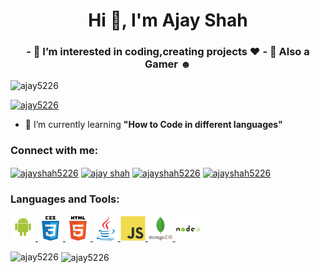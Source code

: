 <h1 align="center">Hi 👋, I'm Ajay Shah</h1>
<h3 align="center">- 👀 I’m interested in coding,creating projects ♥ - 💞️ Also a Gamer ☻</h3>

<p align="left"> <img src="https://komarev.com/ghpvc/?username=ajay5226&label=Profile%20views&color=0e75b6&style=flat" alt="ajay5226" /> </p>

<p align="left"> <a href="https://github.com/ryo-ma/github-profile-trophy"><img src="https://github-profile-trophy.vercel.app/?username=ajay5226" alt="ajay5226" /></a> </p>

- 🌱 I’m currently learning **"How to Code in different languages"**

<h3 align="left">Connect with me:</h3>
<p align="left">
<a href="https://twitter.com/ajayshah5226" target="blank"><img align="center" src="https://raw.githubusercontent.com/rahuldkjain/github-profile-readme-generator/master/src/images/icons/Social/twitter.svg" alt="ajayshah5226" height="30" width="40" /></a>
<a href="https://linkedin.com/in/ajay shah" target="blank"><img align="center" src="https://raw.githubusercontent.com/rahuldkjain/github-profile-readme-generator/master/src/images/icons/Social/linked-in-alt.svg" alt="ajay shah" height="30" width="40" /></a>
<a href="https://instagram.com/ajayshah5226" target="blank"><img align="center" src="https://raw.githubusercontent.com/rahuldkjain/github-profile-readme-generator/master/src/images/icons/Social/instagram.svg" alt="ajayshah5226" height="30" width="40" /></a>
<a href="https://www.codechef.com/users/ajayshah5226" target="blank"><img align="center" src="https://cdn.jsdelivr.net/npm/simple-icons@3.1.0/icons/codechef.svg" alt="ajayshah5226" height="30" width="40" /></a>
</p>

<h3 align="left">Languages and Tools:</h3>
<p align="left"> <a href="https://developer.android.com" target="_blank"> <img src="https://raw.githubusercontent.com/devicons/devicon/master/icons/android/android-original-wordmark.svg" alt="android" width="40" height="40"/> </a> <a href="https://www.w3schools.com/css/" target="_blank"> <img src="https://raw.githubusercontent.com/devicons/devicon/master/icons/css3/css3-original-wordmark.svg" alt="css3" width="40" height="40"/> </a> <a href="https://www.w3.org/html/" target="_blank"> <img src="https://raw.githubusercontent.com/devicons/devicon/master/icons/html5/html5-original-wordmark.svg" alt="html5" width="40" height="40"/> </a> <a href="https://www.java.com" target="_blank"> <img src="https://raw.githubusercontent.com/devicons/devicon/master/icons/java/java-original.svg" alt="java" width="40" height="40"/> </a> <a href="https://developer.mozilla.org/en-US/docs/Web/JavaScript" target="_blank"> <img src="https://raw.githubusercontent.com/devicons/devicon/master/icons/javascript/javascript-original.svg" alt="javascript" width="40" height="40"/> </a> <a href="https://www.mongodb.com/" target="_blank"> <img src="https://raw.githubusercontent.com/devicons/devicon/master/icons/mongodb/mongodb-original-wordmark.svg" alt="mongodb" width="40" height="40"/> </a> <a href="https://nodejs.org" target="_blank"> <img src="https://raw.githubusercontent.com/devicons/devicon/master/icons/nodejs/nodejs-original-wordmark.svg" alt="nodejs" width="40" height="40"/> </a> </p>

<p><img align="left" src="https://github-readme-stats.vercel.app/api/top-langs?username=ajay5226&show_icons=true&locale=en&layout=compact" alt="ajay5226" /></p>

<p>&nbsp;<img align="center" src="https://github-readme-stats.vercel.app/api?username=ajay5226&show_icons=true&locale=en" alt="ajay5226" /></p>
